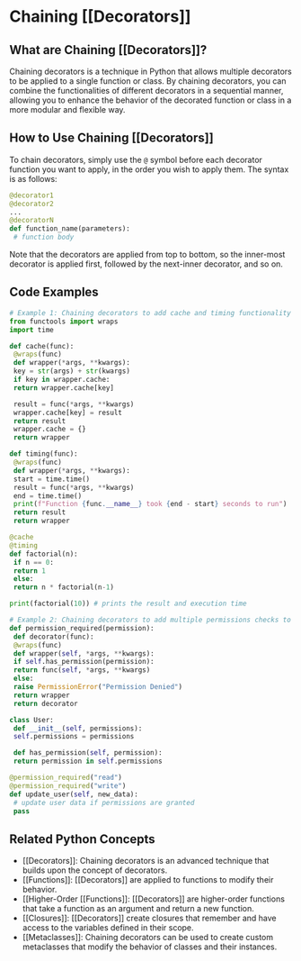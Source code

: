 # Chaining [[Decorators]]

## What are Chaining [[Decorators]]?
Chaining decorators is a technique in Python that allows multiple decorators to be applied to a single function or class. By chaining decorators, you can combine the functionalities of different decorators in a sequential manner, allowing you to enhance the behavior of the decorated function or class in a more modular and flexible way.

## How to Use Chaining [[Decorators]]
To chain decorators, simply use the `@` symbol before each decorator function you want to apply, in the order you wish to apply them. The syntax is as follows:

```python
@decorator1
@decorator2
...
@decoratorN
def function_name(parameters):
 # function body
```

Note that the decorators are applied from top to bottom, so the inner-most decorator is applied first, followed by the next-inner decorator, and so on.

## Code Examples
```python
# Example 1: Chaining decorators to add cache and timing functionality to a function
from functools import wraps
import time

def cache(func):
 @wraps(func)
 def wrapper(*args, **kwargs):
 key = str(args) + str(kwargs)
 if key in wrapper.cache:
 return wrapper.cache[key]

 result = func(*args, **kwargs)
 wrapper.cache[key] = result
 return result
 wrapper.cache = {}
 return wrapper

def timing(func):
 @wraps(func)
 def wrapper(*args, **kwargs):
 start = time.time()
 result = func(*args, **kwargs)
 end = time.time()
 print(f"Function {func.__name__} took {end - start} seconds to run")
 return result
 return wrapper

@cache
@timing
def factorial(n):
 if n == 0:
 return 1
 else:
 return n * factorial(n-1)

print(factorial(10)) # prints the result and execution time
```

```python
# Example 2: Chaining decorators to add multiple permissions checks to a method
def permission_required(permission):
 def decorator(func):
 @wraps(func)
 def wrapper(self, *args, **kwargs):
 if self.has_permission(permission):
 return func(self, *args, **kwargs)
 else:
 raise PermissionError("Permission Denied")
 return wrapper
 return decorator

class User:
 def __init__(self, permissions):
 self.permissions = permissions

 def has_permission(self, permission):
 return permission in self.permissions

@permission_required("read")
@permission_required("write")
def update_user(self, new_data):
 # update user data if permissions are granted
 pass
```

## Related Python Concepts
- [[Decorators]]: Chaining decorators is an advanced technique that builds upon the concept of decorators.
- [[Functions]]: [[Decorators]] are applied to functions to modify their behavior.
- [[Higher-Order [[Functions]]: [[Decorators]] are higher-order functions that take a function as an argument and return a new function.
- [[Closures]]: [[Decorators]] create closures that remember and have access to the variables defined in their scope.
- [[Metaclasses]]: Chaining decorators can be used to create custom metaclasses that modify the behavior of classes and their instances.